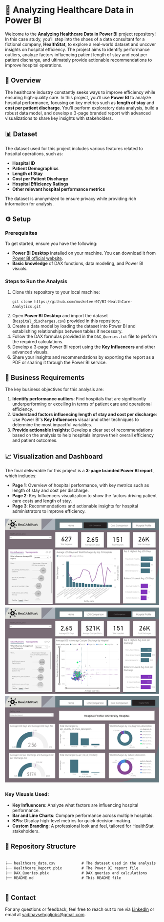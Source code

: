 <!DOCTYPE html>
<html lang="en">
<head>
    <meta charset="UTF-8">
    <meta name="viewport" content="width=device-width, initial-scale=1.0">
</head>
<body>

<h1>🏥 Analyzing Healthcare Data in Power BI</h1>

<p>Welcome to the <strong>Analyzing Healthcare Data in Power BI</strong> project repository! In this case study, you'll step into the shoes of a data consultant for a fictional company, <strong>HealthStat</strong>, to explore a real-world dataset and uncover insights on hospital efficiency. The project aims to identify performance outliers, analyze factors influencing patient length of stay and cost per patient discharge, and ultimately provide actionable recommendations to improve hospital operations.</p>

<h2>📖 Overview</h2>

<p>The healthcare industry constantly seeks ways to improve efficiency while ensuring high-quality care. In this project, you'll use <strong>Power BI</strong> to analyze hospital performance, focusing on key metrics such as <strong>length of stay</strong> and <strong>cost per patient discharge</strong>. You'll perform exploratory data analysis, build a robust data model, and develop a 3-page branded report with advanced visualizations to share key insights with stakeholders.</p>

<h2>📊 Dataset</h2>

<p>The dataset used for this project includes various features related to hospital operations, such as:</p>
<ul>
    <li><strong>Hospital ID</strong></li>
    <li><strong>Patient Demographics</strong></li>
    <li><strong>Length of Stay</strong></li>
    <li><strong>Cost per Patient Discharge</strong></li>
    <li><strong>Hospital Efficiency Ratings</strong></li>
    <li><strong>Other relevant hospital performance metrics</strong></li>
</ul>
<p>The dataset is anonymized to ensure privacy while providing rich information for analysis.</p>

<h2>⚙️ Setup</h2>

<h3>Prerequisites</h3>
<p>To get started, ensure you have the following:</p>
<ul>
    <li><strong>Power BI Desktop</strong> installed on your machine. You can download it from <a href="https://powerbi.microsoft.com/" target="_blank">Power BI official website</a>.</li>
    <li><strong>Basic knowledge</strong> of DAX functions, data modeling, and Power BI visuals.</li>
</ul>

<h3>Steps to Run the Analysis</h3>
<ol>
    <li>Clone this repository to your local machine:
        <pre><code>git clone https://github.com/musketeer07/BI-HealthCare-Analytics.git</code></pre>
    </li>
    <li>Open <strong>Power BI Desktop</strong> and import the dataset (<code>hospital_discharges.csv</code>) provided in this repository.</li>
    <li>Create a data model by loading the dataset into Power BI and establishing relationships between tables if necessary.</li>
    <li>Follow the DAX formulas provided in the <code>DAX_Queries.txt</code> file to perform the required calculations.</li>
    <li>Develop a 3-page Power BI report using the <strong>Key Influencers</strong> and other advanced visuals.</li>
    <li>Share your insights and recommendations by exporting the report as a PDF or sharing it through the Power BI service.</li>
</ol>

<h2>📌 Business Requirements</h2>

<p>The key business objectives for this analysis are:</p>
<ol>
    <li><strong>Identify performance outliers</strong>: Find hospitals that are significantly underperforming or excelling in terms of patient care and operational efficiency.</li>
    <li><strong>Understand factors influencing length of stay and cost per discharge</strong>: Use Power BI's <strong>Key Influencers</strong> visual and other techniques to determine the most impactful variables.</li>
    <li><strong>Provide actionable insights</strong>: Develop a clear set of recommendations based on the analysis to help hospitals improve their overall efficiency and patient outcomes.</li>
</ol>

<h2>📈 Visualization and Dashboard</h2>

<p>The final deliverable for this project is a <strong>3-page branded Power BI report</strong>, which includes:</p>
<ul>
    <li><strong>Page 1</strong>: Overview of hospital performance, with key metrics such as length of stay and cost per discharge.</li>
    <li><strong>Page 2</strong>: Key Influencers visualization to show the factors driving patient care costs and length of stay.</li>    
    <li><strong>Page 3</strong>: Recommendations and actionable insights for hospital administrators to improve efficiency.</li>   
</ul>

![Page1](Dashboard_images/LOS_Comparison.jpg)
<br>
![Page1](Dashboard_images/Cost_Comparison.jpg)
<br>
![Page1](Dashboard_images/Hospital_Profile.jpg)

<h3>Key Visuals Used:</h3>
<ul>
    <li><strong>Key Influencers</strong>: Analyze what factors are influencing hospital performance.</li>
    <li><strong>Bar and Line Charts</strong>: Compare performance across multiple hospitals.</li>
    <li><strong>KPIs</strong>: Display high-level metrics for quick decision-making.</li>
    <li><strong>Custom Branding</strong>: A professional look and feel, tailored for HealthStat stakeholders.</li>
</ul>

<h2>📂 Repository Structure</h2>

<pre>
<code>
├── healthcare_data.csv            # The dataset used in the analysis
├── Healthcare_Report.pbix         # The Power BI report file
├── DAX_Queries.pbix               # DAX queries and calculations
├── README.md                      # This README file
</code>
</pre>

<h2>📧 Contact</h2>

<p>For any questions or feedback, feel free to reach out to me via <a href="https://www.linkedin.com/in/sehgalvaibhav" target="_blank">LinkedIn</a> or email at <a href="mailto:vaibhavsehgaljobs@gmail.com">vaibhavsehgaljobs@gmail.com</a>.</p>

</body>
</html>

